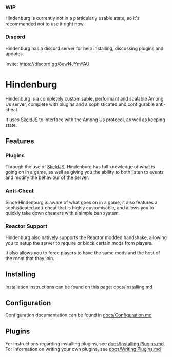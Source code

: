 ### WIP
Hindenburg is currently not in a particularly usable state, so it's recommended
not to use it right now.

### Discord

Hindenburg has a discord server for help installing, discussing plugins and updates.

Invite: https://discord.gg/8ewNJYmYAU

# Hindenburg
Hindenburg is a completely customisable, performant and scalable Among Us
server, complete with plugins and a sophisticated and configurable anti-cheat.

It uses [SkeldJS](https://github.com/SkeldJS/SkeldJS) to interface with the
Among Us protocol, as well as keeping state.

## Features

### Plugins
Through the use of [SkeldJS](https://github.com/SkeldJS/SkeldJS), Hindenburg
has full knowledge of what is going on in a game, as well as giving you the
ability to both listen to events and modify the behaviour of the server.

### Anti-Cheat
Since Hindenburg is aware of what goes on in a game, it also features a
sophisticated anti-cheat that is highly customisable, and allows you to quickly
take down cheaters with a simple ban system.

### Reactor Support
Hindenburg also natively supports the Reactor modded handshake, allowing you to
setup the server to require or block certain mods from players.

It also allows you to force players to have the same mods and the host of the
room that they join.

## Installing
Installation instructions can be found on this page: [docs/Installing.md](https://github.com/edqx/Hindenburg/blob/master/docs/Installing.md)

## Configuration
Configuration documentation can be found in [docs/Configuration.md](https://github.com/edqx/Hindenburg/blob/master/docs/Configuration.md)

## Plugins
For instructions regarding installing plugins, see [docs/Installing Plugins.md](https://github.com/SkeldJS/Hindenburg/blob/master/docs/Installing%20Plugins.md). For information on writing your own plugins, see [docs/Writing Plugins.md](https://github.com/edqx/Hindenburg/blob/master/docs/Writing%20Plugins.md)